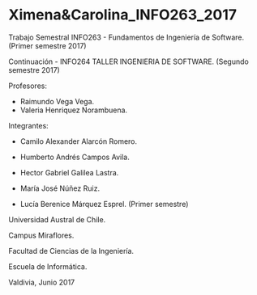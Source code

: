 # Ximena&Carolina_INFO263_2017

Trabajo Semestral INFO263 - Fundamentos de Ingeniería de Software. (Primer semestre 2017)

Continuación - INFO264	TALLER INGENIERIA DE SOFTWARE. (Segundo semestre 2017)

Profesores:
- Raimundo Vega Vega.
- Valeria Henriquez Norambuena.

Integrantes:
  - Camilo Alexander Alarcón Romero.
  - Humberto Andrés Campos Avila.
  - Hector Gabriel Galilea Lastra.
  - María José Núñez Ruiz.
  
  - Lucía Berenice Márquez Esprel. (Primer semestre)
 
 
Universidad Austral de Chile.
  
Campus Miraflores.
  
Facultad de Ciencias de la Ingeniería.
 
Escuela de Informática.
 
 
Valdivia, Junio 2017

  
